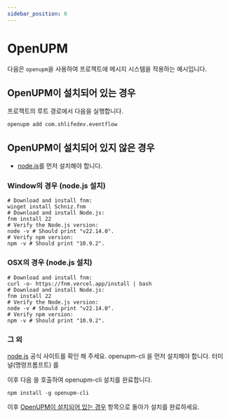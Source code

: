 ```yaml
---
sidebar_position: 0
---
```


# OpenUPM

다음은 `openupm`을 사용하여 프로젝트에 메시지 시스템을 적용하는 예시입니다.


## OpenUPM이 설치되어 있는 경우

프로젝트의 루트 경로에서 다음을 실행합니다.

```
openupm add com.shlifedev.eventflow
```


## OpenUPM이 설치되어 있지 않은 경우

- [node.js](https://nodejs.org/en/download/)를 먼저 설치해야 합니다.

### Window의 경우 (node.js 설치)
```
# Download and install fnm:
winget install Schniz.fnm
# Download and install Node.js:
fnm install 22
# Verify the Node.js version:
node -v # Should print "v22.14.0".
# Verify npm version:
npm -v # Should print "10.9.2".
```

### OSX의 경우 (node.js 설치)
```
# Download and install fnm:
curl -o- https://fnm.vercel.app/install | bash
# Download and install Node.js:
fnm install 22
# Verify the Node.js version:
node -v # Should print "v22.14.0".
# Verify npm version:
npm -v # Should print "10.9.2".
```


### 그 외
[node.js](https://nodejs.org/en/download/) 공식 사이트를 확인 해 주세요.
openupm-cli 을 먼저 설치해야 합니다.  터미널(명령프롬프트) 를 



이후 다음 을 호출하여 openupm-cli 설치를 완료합니다.

```
npm install -g openupm-cli
```

이후 [OpenUPM이 설치되어 있는 경우](#openupm이-설치되어-있는-경우) 항목으로 돌아가 설치를 완료하세요.
